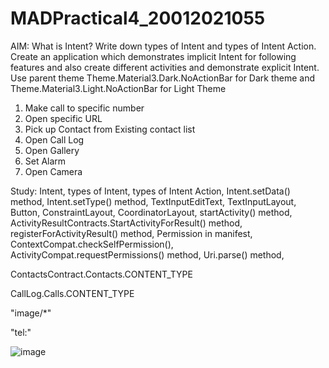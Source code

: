 # MADPractical4_20012021055

AIM: What is Intent? Write down types of Intent and types of Intent Action. Create an application which demonstrates implicit Intent for following features and also create different activities and demonstrate explicit Intent. Use parent theme Theme.Material3.Dark.NoActionBar for Dark theme and Theme.Material3.Light.NoActionBar for Light Theme

1. Make call to specific number
2. Open specific URL
3. Pick up Contact from Existing contact list
4. Open Call Log
5. Open Gallery
6. Set Alarm
7. Open Camera

Study: Intent, types of Intent, types of Intent Action, Intent.setData() method, Intent.setType() method, TextInputEditText, TextInputLayout, Button, ConstraintLayout, CoordinatorLayout, startActivity() method, ActivityResultContracts.StartActivityForResult() method, registerForActivityResult() method, Permission in manifest, ContextCompat.checkSelfPermission(), ActivityCompat.requestPermissions() method, Uri.parse() method, 

ContactsContract.Contacts.CONTENT_TYPE

CallLog.Calls.CONTENT_TYPE

"image/*"

"tel:"

<uses-permission android:name="android.permission.READ_CONTACTS" />


![image](https://user-images.githubusercontent.com/110646988/189613495-3067eced-56df-44f2-ae58-bc3263355605.png)
